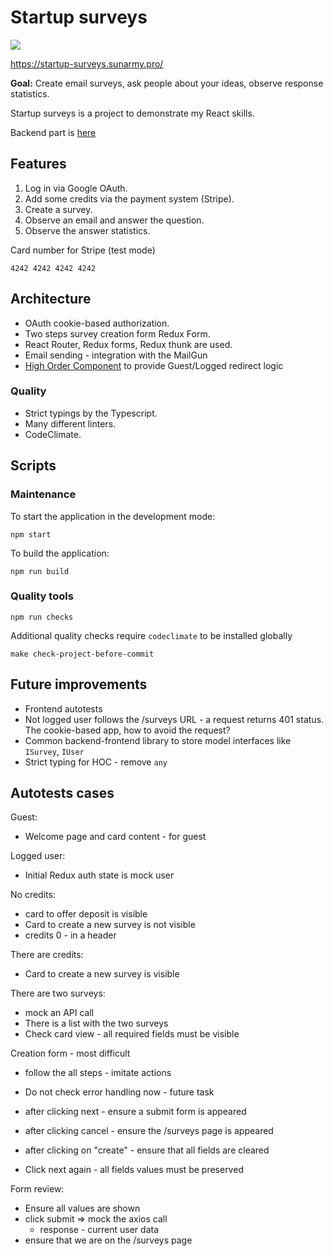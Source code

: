 # Startup surveys

<a href="https://codeclimate.com/github/vladimirice/startup-surveys-client/maintainability"><img src="https://api.codeclimate.com/v1/badges/1bdb0561f6f3b7226502/maintainability" /></a>

https://startup-surveys.sunarmy.pro/

**Goal:** Create email surveys, ask people about your ideas, observe response statistics.

Startup surveys is a project to demonstrate my React skills.

Backend part is [here](https://github.com/vladimirice/startup-surveys-server)

## Features

1. Log in via Google OAuth.
2. Add some credits via the payment system (Stripe).
3. Create a survey.
4. Observe an email and answer the question.
5. Observe the answer statistics.

Card number for Stripe (test mode)
```
4242 4242 4242 4242
``` 

## Architecture

* OAuth cookie-based authorization.
* Two steps survey creation form Redux Form.
* React Router, Redux forms, Redux thunk are used.
* Email sending - integration with the MailGun
* [High Order Component](src/components/auth/requireAuth.tsx) to provide Guest/Logged redirect logic

### Quality
* Strict typings by the Typescript.
* Many different linters.
* CodeClimate.

## Scripts

### Maintenance

To start the application in the development mode:
```
npm start
```

To build the application:
```
npm run build
```

### Quality tools
```
npm run checks
```

Additional quality checks require `codeclimate` to be installed globally
```
make check-project-before-commit
```

## Future improvements
* Frontend autotests
* Not logged user follows the /surveys URL - a request returns 401 status. The cookie-based app, how to avoid the request?
* Common backend-frontend library to store model interfaces like `ISurvey`, `IUser`
* Strict typing for HOC - remove `any`


## Autotests cases

Guest:
* Welcome page and card content - for guest

Logged user:
* Initial Redux auth state is mock user

No credits:
* card to offer deposit is visible
* Card to create a new survey is not visible
* credits 0 - in a header

There are credits:
* Card to create a new survey is visible

There are two surveys:
* mock an API call
* There is a list with the two surveys
* Check card view - all required fields must be visible

Creation form - most difficult
* follow the all steps - imitate actions
* Do not check error handling now - future task
* after clicking next - ensure a submit form is appeared
* after clicking cancel - ensure the /surveys page is appeared
* after clicking on "create" - ensure that all fields are cleared

* Click next again - all fields values must be preserved

Form review:
* Ensure all values are shown
* click submit => mock the axios call
    * response - current user data
* ensure that we are on the /surveys page
